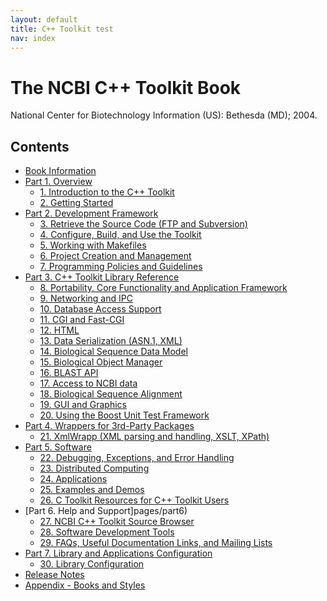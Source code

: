 ```yaml
---
layout: default
title: C++ Toolkit test
nav: index
---
```


The NCBI C++ Toolkit Book
=========================

National Center for Biotechnology Information (US): Bethesda (MD); 2004.

Contents
--------

-   [Book Information](pages/fm)
-   [Part 1. Overview](pages/part1)
    -   [1. Introduction to the C++ Toolkit](pages/ch_intro)
    -   [2. Getting Started](pages/ch_start)
-   [Part 2. Development Framework](pages/part2)
    -   [3. Retrieve the Source Code (FTP and Subversion)](pages/ch_getcode_svn)
    -   [4. Configure, Build, and Use the Toolkit](pages/ch_config)
    -   [5. Working with Makefiles](pages/ch_build)
    -   [6. Project Creation and Management](pages/ch_proj)
    -   [7. Programming Policies and Guidelines](pages/ch_style)
-   [Part 3. C++ Toolkit Library Reference](pages/part3)
    -   [8. Portability, Core Functionality and Application Framework](pages/ch_core)
    -   [9. Networking and IPC](pages/ch_conn)
    -   [10. Database Access Support](pages/ch_dbapi)
    -   [11. CGI and Fast-CGI](pages/ch_cgi)
    -   [12. HTML](pages/ch_html)
    -   [13. Data Serialization (ASN.1, XML)](pages/ch_ser)
    -   [14. Biological Sequence Data Model](pages/ch_datamod)
    -   [15. Biological Object Manager](pages/ch_objmgr)
    -   [16. BLAST API](pages/ch_blast)
    -   [17. Access to NCBI data](pages/ch_dataaccess)
    -   [18. Biological Sequence Alignment](pages/ch_algoalign)
    -   [19. GUI and Graphics](pages/ch_gui)
    -   [20. Using the Boost Unit Test Framework](pages/ch_boost)
-   [Part 4. Wrappers for 3rd-Party Packages](pages/part4)
    -   [21. XmlWrapp (XML parsing and handling, XSLT, XPath)](pages/ch_xmlwrapp)
-   [Part 5. Software](pages/part5)
    -   [22. Debugging, Exceptions, and Error Handling](pages/ch_debug)
    -   [23. Distributed Computing](pages/ch_grid)
    -   [24. Applications](pages/ch_app)
    -   [25. Examples and Demos](pages/ch_demo)
    -   [26. C Toolkit Resources for C++ Toolkit Users](pages/ch_res)
-   [Part 6. Help and Support]pages/part6)
    -   [27. NCBI C++ Toolkit Source Browser](pages/ch_browse)
    -   [28. Software Development Tools](pages/ch_devtools)
    -   [29. FAQs, Useful Documentation Links, and Mailing Lists](pages/ch_faq)
-   [Part 7. Library and Applications Configuration](pages/part7)
    -   [30. Library Configuration](pages/ch_libconfig)
-   [Release Notes](pages/part8)
-   [Appendix - Books and Styles](pages/appendix)


